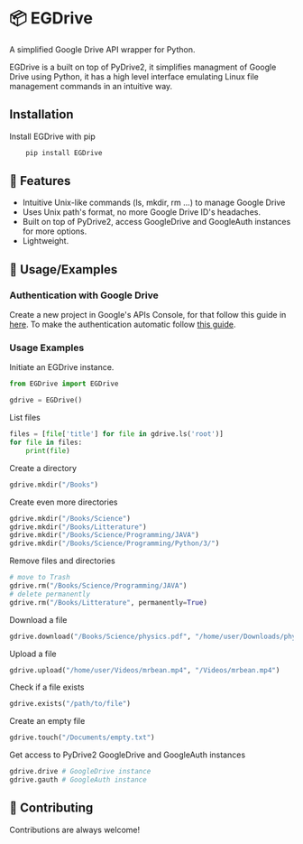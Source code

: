 
# 📦️ EGDrive

A simplified Google Drive API wrapper for Python.

EGDrive is a built on top of PyDrive2, it simplifies managment of Google Drive using Python, it has a high level interface emulating Linux file management commands in an intuitive way.
## Installation

Install EGDrive with pip

```bash
    pip install EGDrive
```
    
## 📌 Features

- Intuitive Unix-like commands (ls, mkdir, rm ...) to manage Google Drive
- Uses Unix path's format, no more Google Drive ID's headaches.
- Built on top of PyDrive2, access GoogleDrive and GoogleAuth instances for more options.
- Lightweight.


## 🚀 Usage/Examples

### Authentication with Google Drive

Create a new project in Google's APIs Console, for that follow this guide in [here](https://docs.iterative.ai/PyDrive2/quickstart/#authentication).
To make the authentication automatic follow [this guide](https://docs.iterative.ai/PyDrive2/oauth/#automatic-and-custom-authentication-with-settings-yaml).

### Usage Examples
 Initiate an EGDrive instance.

```python
from EGDrive import EGDrive

gdrive = EGDrive()
```

List files
```python
files = [file['title'] for file in gdrive.ls('root')]
for file in files:
    print(file)
```

Create a directory
```python
gdrive.mkdir("/Books")
```

Create even more directories
```python
gdrive.mkdir("/Books/Science")
gdrive.mkdir("/Books/Litterature")
gdrive.mkdir("/Books/Science/Programming/JAVA")
gdrive.mkdir("/Books/Science/Programming/Python/3/")
```
Remove files and directories
```python
# move to Trash
gdrive.rm("/Books/Science/Programming/JAVA")
# delete permanently
gdrive.rm("/Books/Litterature", permanently=True)
```
Download a file
```python
gdrive.download("/Books/Science/physics.pdf", "/home/user/Downloads/physics.pdf")
```
Upload a file
```python
gdrive.upload("/home/user/Videos/mrbean.mp4", "/Videos/mrbean.mp4")
```
Check if a file exists
```python
gdrive.exists("/path/to/file")
```
Create an empty file
```python
gdrive.touch("/Documents/empty.txt")
```
Get access to PyDrive2 GoogleDrive and GoogleAuth instances
```python
gdrive.drive # GoogleDrive instance
gdrive.gauth # GoogleAuth instance
```
## 🔧 Contributing

Contributions are always welcome!
